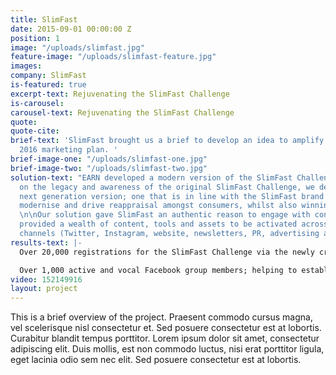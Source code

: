 ```yaml
---
title: SlimFast
date: 2015-09-01 00:00:00 Z
position: 1
image: "/uploads/slimfast.jpg"
feature-image: "/uploads/slimfast-feature.jpg"
images: 
company: SlimFast
is-featured: true
excerpt-text: Rejuvenating the SlimFast Challenge
is-carousel: 
carousel-text: Rejuvenating the SlimFast Challenge
quote: 
quote-cite: 
brief-text: 'SlimFast brought us a brief to develop an idea to amplify their existing
  2016 marketing plan. '
brief-image-one: "/uploads/slimfast-one.jpg"
brief-image-two: "/uploads/slimfast-two.jpg"
solution-text: "EARN developed a modern version of the SlimFast Challenge. Building
  on the legacy and awareness of the original SlimFast Challenge, we developed the
  next generation version; one that is in line with the SlimFast brand’s vision to
  modernise and drive reappraisal amongst consumers, whilst also winning new consumers.
  \n\nOur solution gave SlimFast an authentic reason to engage with consumers and
  provided a wealth of content, tools and assets to be activated across all of their
  channels (Twitter, Instagram, website, newsletters, PR, advertising and ambassadors.)"
results-text: |-
  Over 20,000 registrations for the SlimFast Challenge via the newly created app.

  Over 1,000 active and vocal Facebook group members; helping to establish a community around the brand supporting each other and engaging with SlimFast.
video: 152149916
layout: project
---
```


This is a brief overview of the project. Praesent commodo cursus magna, vel scelerisque nisl consectetur et. Sed posuere consectetur est at lobortis. Curabitur blandit tempus porttitor. Lorem ipsum dolor sit amet, consectetur adipiscing elit. Duis mollis, est non commodo luctus, nisi erat porttitor ligula, eget lacinia odio sem nec elit. Sed posuere consectetur est at lobortis.